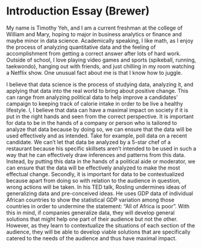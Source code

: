 # Introduction Essay (Brewer)

My name is Timothy Yeh, and I am a current freshman at the college of William and Mary, hoping to major in business analytics or finance and maybe minor in data science. Academically speaking, I like math, as I enjoy the process of analyzing quantitative data and the feeling of accomplishment from getting a correct answer after lots of hard work. Outside of school, I love playing video games and sports (spikeball, running, taekwondo), hanging out with friends, and just chilling in my room watching a Netflix show. One unusual fact about me is that I know how to juggle. 


I believe that data science is the process of studying data, analyzing it, and applying that data into the real world to bring about positive change. This can range from analyzing political data to help improve a candidates’ campaign to keeping track of calorie intake in order to be live a healthy lifestyle. l, I believe that data can have a maximal impact on society if it is put in the right hands and seen from the correct perspective. It is important for data to be in the hands of a company or person who is tailored to analyze that data because by doing so, we can ensure that the data will be used effectively and as intended. Take for example, poll data on a recent candidate. We can’t let that data be analyzed by a 5-star chef of a restaurant because his specific skillsets aren’t intended to be used in such a way that he can effectively draw inferences and patterns  from this data. Instead, by putting this data in the hands of a political aide or moderator, we can ensure that the data will be effectively analyzed to make the most effectual change. Secondly, it is important for data to be contextualized because apart from doing so with relation to the audience in question, wrong actions will be taken. In his TED talk, Rosling undermines ideas of generalizing data and pre-conceived ideas. He uses GDP data of individual African countries to show the statistical GDP variation among those countries in order to undermine the statement: “All of Africa is poor”. With this in mind, if companies generalize data, they will develop general solutions that might help one part of their audience but not the other. However, as they learn to contextualize the situations of each section of the audience, they will be able to develop viable solutions that are specifically catered to the needs of the audience and thus have maximal impact. 
